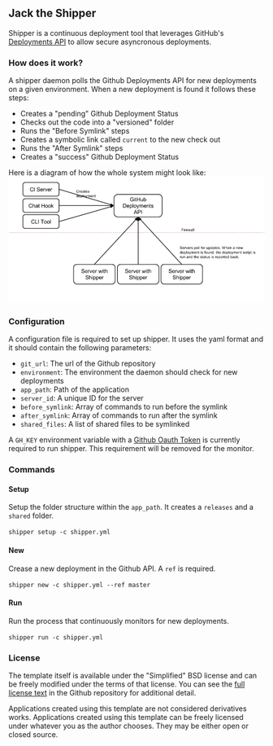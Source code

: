 ## Jack the Shipper

Shipper is a continuous deployment tool that leverages GitHub's [Deployments API](https://developer.github.com/v3/repos/deployments/) to allow secure asyncronous deployments.

### How does it work?

A shipper daemon polls the Github Deployments API for new deployments on a given environment. When a new deployment is found it follows these steps:

- Creates a "pending" Github Deployment Status
- Checks out the code into a "versioned" folder
- Runs the "Before Symlink" steps
- Creates a symbolic link called `current` to the new check out
- Runs the "After Symlink" steps
- Creates a "success" Github Deployment Status

Here is a diagram of how the whole system might look like:
![diagram](docs/diagram.png "Shipper diagram")

### Configuration

A configuration file is required to set up shipper. It uses the yaml format and it should contain the following parameters:

- `git_url`: The url of the Github repository
- `environment`: The environment the daemon should check for new deployments
- `app_path`: Path of the application
- `server_id`: A unique ID for the server
- `before_symlink`: Array of commands to run before the symlink
- `after_symlink`: Array of commands to run after the symlink
- `shared_files`: A list of shared files to be symlinked

A `GH_KEY` environment variable with a [Github Oauth Token](https://help.github.com/articles/creating-an-access-token-for-command-line-use/) is currently required to run shipper.
This requirement will be removed for the monitor.

### Commands

#### Setup

Setup the folder structure within the `app_path`. It creates a `releases` and a `shared` folder.

`shipper setup -c shipper.yml`

#### New

Crease a new deployment in the Github API. A `ref` is required.

`shipper new -c shipper.yml --ref master`

#### Run

Run the process that continuously monitors for new deployments.

`shipper run -c shipper.yml`


### License

The template itself is available under the "Simplified" BSD license and can be
freely modified under the terms of that license. You can see the 
[full license text](https://github.com/dlapiduz/fabistrano/blob/master/LICENSE>)
in the Github repository for additional detail.

Applications created using this template are not considered derivatives works.
Applications created using this template can be freely licensed under whatever
you as the author chooses. They may be either open or closed source.
